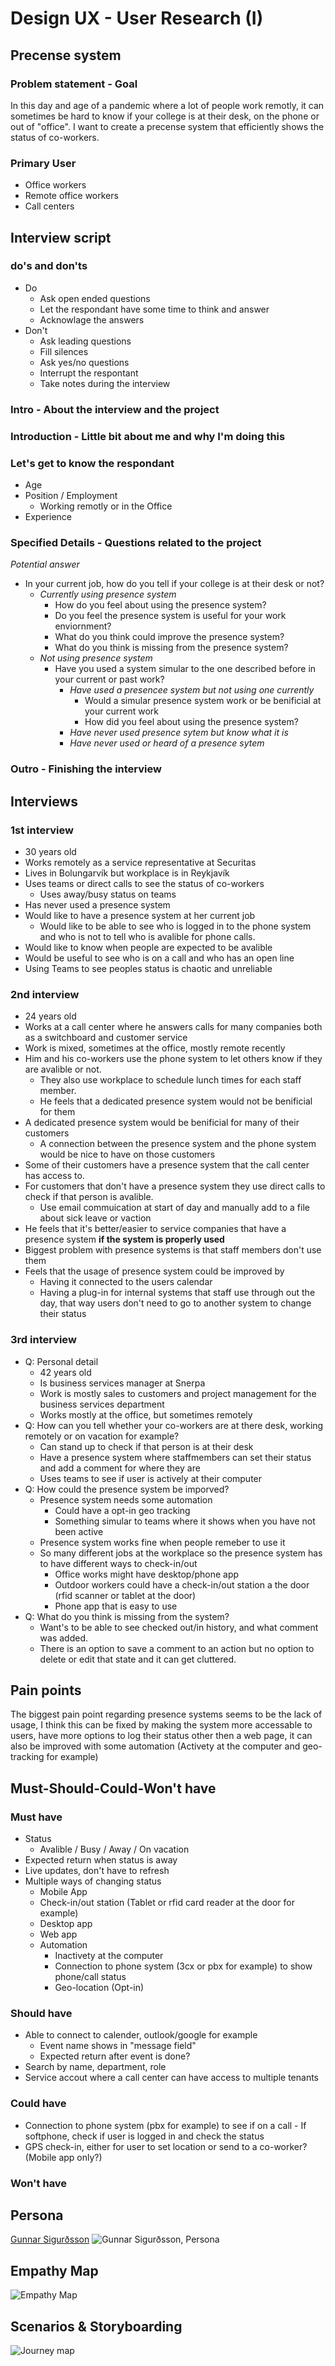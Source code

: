# Design UX - User Research (I)

## Precense system

### Problem statement - Goal

In this day and age of a pandemic where a lot of people work remotly, it can sometimes be hard to know if your college is at their desk, on the phone or out of "office".
I want to create a precense system that efficiently shows the status of co-workers.

### Primary User

- Office workers
- Remote office workers
- Call centers

## Interview script

### do's and don'ts

- Do
  - Ask open ended questions
  - Let the respondant have some time to think and answer
  - Acknowlage the answers
- Don't
  - Ask leading questions
  - Fill silences
  - Ask yes/no questions
  - Interrupt the respontant
  - Take notes during the interview

### Intro - About the interview and the project

### Introduction - Little bit about me and why I'm doing this

### Let's get to know the respondant

- Age
- Position / Employment
  - Working remotly or in the Office
- Experience

### Specified Details - Questions related to the project

_Potential answer_

- In your current job, how do you tell if your college is at their desk or not?
  - _Currently using presence system_
    - How do you feel about using the presence system?
    - Do you feel the presence system is useful for your work enviornment?
    - What do you think could improve the presence system?
    - What do you think is missing from the presence system?
  - _Not using presence system_
    - Have you used a system simular to the one described before in your current or past work?
      - _Have used a presencee system but not using one currently_
        - Would a simular presence system work or be benificial at your current work
        - How did you feel about using the presence system?
      - _Have never used presence sytem but know what it is_
      - _Have never used or heard of a presence sytem_

### Outro - Finishing the interview

## Interviews

### 1st interview

- 30 years old
- Works remotely as a service representative at Securitas
- Lives in Bolungarvík but workplace is in Reykjavík
- Uses teams or direct calls to see the status of co-workers
  - Uses away/busy status on teams
- Has never used a presence system
- Would like to have a presence system at her current job
  - Would like to be able to see who is logged in to the phone system and who is not to tell who is avalible for phone calls.
- Would like to know when people are expected to be avalible
- Would be useful to see who is on a call and who has an open line
- Using Teams to see peoples status is chaotic and unreliable

### 2nd interview

- 24 years old
- Works at a call center where he answers calls for many companies both as a switchboard and customer service
- Work is mixed, sometimes at the office, mostly remote recently
- Him and his co-workers use the phone system to let others know if they are avalible or not.
  - They also use workplace to schedule lunch times for each staff member.
  - He feels that a dedicated presence system would not be benificial for them
- A dedicated presence system would be benificial for many of their customers
  - A connection between the presence system and the phone system would be nice to have on those customers
- Some of their customers have a presence system that the call center has access to.
- For customers that don't have a presence system they use direct calls to check if that person is avalible.
  - Use email commuication at start of day and manually add to a file about sick leave or vaction
- He feels that it's better/easier to service companies that have a presence system **if the system is properly used**
- Biggest problem with presence systems is that staff members don't use them
- Feels that the usage of presence system could be improved by
  - Having it connected to the users calendar
  - Having a plug-in for internal systems that staff use through out the day, that way users don't need to go to another system to change their status

### 3rd interview

- Q: Personal detail
  - 42 years old
  - Is business services manager at Snerpa
  - Work is mostly sales to customers and project management for the business services department
  - Works mostly at the office, but sometimes remotely
- Q: How can you tell whether your co-workers are at there desk, working remotely or on vacation for example?
  - Can stand up to check if that person is at their desk
  - Have a presence system where staffmembers can set their status and add a comment for where they are
  - Uses teams to see if user is actively at their computer
- Q: How could the presence system be imporved?
  - Presence system needs some automation
    - Could have a opt-in geo tracking
    - Something simular to teams where it shows when you have not been active
  - Presence system works fine when people remeber to use it
  - So many different jobs at the workplace so the presence system has to have different ways to check-in/out
    - Office works might have desktop/phone app
    - Outdoor workers could have a check-in/out station a the door (rfid scanner or tablet at the door)
    - Phone app that is easy to use
- Q: What do you think is missing from the system?
  - Want's to be able to see checked out/in history, and what comment was added.
  - There is an option to save a comment to an action but no option to delete or edit that state and it can get cluttered.

## Pain points

The biggest pain point regarding presence systems seems to be the lack of usage, I think this can be fixed by making the system more accessable to users, have more options to log their status other then a web page, it can also be improved with some automation (Activety at the computer and geo-tracking for example)

## Must-Should-Could-Won't have

### Must have

- Status
  - Avalible / Busy / Away / On vacation
- Expected return when status is away
- Live updates, don't have to refresh
- Multiple ways of changing status
  - Mobile App
  - Check-in/out station (Tablet or rfid card reader at the door for example)
  - Desktop app
  - Web app
  - Automation
    - Inactivety at the computer
    - Connection to phone system (3cx or pbx for example) to show phone/call status
    - Geo-location (Opt-in)

### Should have

- Able to connect to calender, outlook/google for example
  - Event name shows in "message field"
  - Expected return after event is done?
- Search by name, department, role
- Service accout where a call center can have access to multiple tenants

### Could have

- Connection to phone system (pbx for example) to see if on a call - If softphone, check if user is logged in and check the status
- GPS check-in, either for user to set location or send to a co-worker? (Mobile app only?)

### Won't have

## Persona

[Gunnar Sigurðsson](https://www.hubspot.com/make-my-persona?persona=-MwMfdOrOh-wuxZ0QOxn)
![Gunnar Sigurðsson, Persona](Images/GunnarSigurdsson-Persona.png)

## Empathy Map

![Empathy Map](Images/empathyMap.png)

## Scenarios & Storyboarding

![Journey map](Images/JourneyMap.png)
